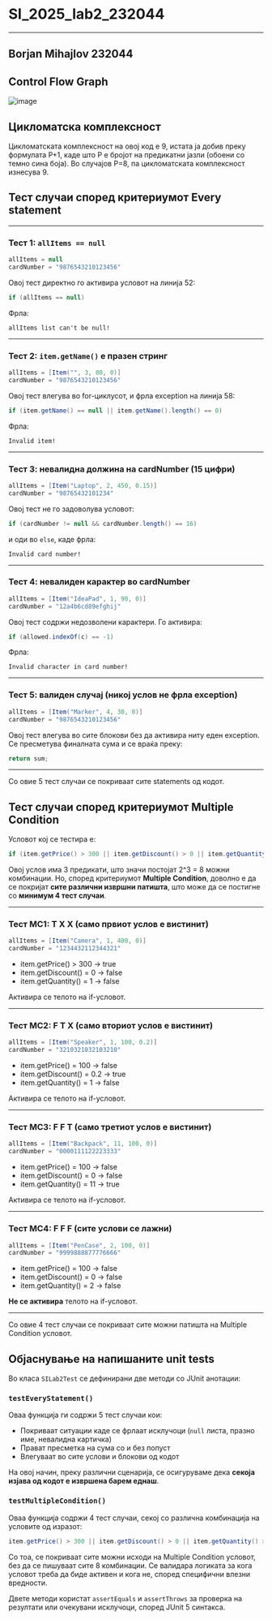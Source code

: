 # SI_2025_lab2_232044
---
Borjan Mihajlov 232044
---
## Control Flow Graph
![image](https://github.com/user-attachments/assets/5fb32416-46b9-49e6-996a-eb1d1e8751d0)

## Цикломатска комплексност
Цикломатската комплексност на овој код е 9, истата ја добив преку формулата P+1, каде што P е бројот на предикатни јазли (обоени со темно сина боја). Во случајoв P=8, па цикломатската комплексност изнесува 9.

## Тест случаи според критериумот Every statement
---

### Тест 1: `allItems == null`

```java
allItems = null  
cardNumber = "9876543210123456"
```

Овој тест директно го активира условот на линија 52:

```java
if (allItems == null)
```

Фрла:

```
allItems list can't be null!
```
---

### Тест 2: `item.getName()` е празен стринг

```java
allItems = [Item("", 3, 80, 0)]  
cardNumber = "9876543210123456"
```

Овој тест влегува во for-циклусот, и фрла exception на линија 58:

```java
if (item.getName() == null || item.getName().length() == 0)
```

Фрла:

```
Invalid item!
```
---

### Тест 3: невалидна должина на cardNumber (15 цифри)

```java
allItems = [Item("Laptop", 2, 450, 0.15)]  
cardNumber = "98765432101234"
```

Овој тест не го задоволува условот:

```java
if (cardNumber != null && cardNumber.length() == 16)
```

и оди во `else`, каде фрла:

```
Invalid card number!
```
---

### Тест 4: невалиден карактер во cardNumber

```java
allItems = [Item("IdeaPad", 1, 90, 0)]  
cardNumber = "12a4b6cd89efghij"
```

Овој тест содржи недозволени карактери. Го активира:

```java
if (allowed.indexOf(c) == -1)
```

Фрла:

```
Invalid character in card number!
```
---

### Тест 5: валиден случај (никој услов не фрла exception)

```java
allItems = [Item("Marker", 4, 30, 0)]  
cardNumber = "9876543210123456"
```

Овој тест влегува во сите блокови без да активира ниту еден exception. Се пресметува финалната сума и се враќа преку:

```java
return sum;
```
---

Со овие 5 тест случаи се покриваат сите statements од кодот.


## Тест случаи според критериумот Multiple Condition

Условот кој се тестира е:

```java
if (item.getPrice() > 300 || item.getDiscount() > 0 || item.getQuantity() > 10)
```

Овој услов има 3 предикати, што значи постојат 2^3 = 8 можни комбинации. Но, според критериумот **Multiple Condition**, доволно е да се покријат **сите различни извршни патишта**, што може да се постигне со **минимум 4 тест случаи**.

---

### Тест MC1: T X X (само првиот услов е вистинит)

```java
allItems = [Item("Camera", 1, 400, 0)]  
cardNumber = "1234432112344321"
```

* item.getPrice() > 300 → true
* item.getDiscount() = 0 → false
* item.getQuantity() = 1 → false

Активира се телото на if-условот.

---

### Тест MC2: F T X (само вториот услов е вистинит)

```java
allItems = [Item("Speaker", 1, 100, 0.2)]  
cardNumber = "3210321032103210"
```

* item.getPrice() = 100 → false
* item.getDiscount() = 0.2 → true
* item.getQuantity() = 1 → false

Активира се телото на if-условот.

---

### Тест MC3: F F T (само третиот услов е вистинит)

```java
allItems = [Item("Backpack", 11, 100, 0)]  
cardNumber = "0000111122223333"
```

* item.getPrice() = 100 → false
* item.getDiscount() = 0 → false
* item.getQuantity() = 11 → true

Активира се телото на if-условот.

---

### Тест MC4: F F F (сите услови се лажни)

```java
allItems = [Item("PenCase", 2, 100, 0)]  
cardNumber = "9999888877776666"
```

* item.getPrice() = 100 → false
* item.getDiscount() = 0 → false
* item.getQuantity() = 2 → false

**Не се активира** телото на if-условот.

---

Со овие 4 тест случаи се покриваат сите можни патишта на Multiple Condition условот.


## Објаснување на напишаните unit tests

Во класа `SILab2Test` се дефинирани две методи со JUnit анотации:

### `testEveryStatement()`

Оваа функција ги содржи 5 тест случаи кои:

* Покриваат ситуации каде се фрлаат исклучоци (`null` листа, празно име, невалидна картичка)
* Прават пресметка на сума со и без попуст
* Влегуваат во сите услови и блокови од кодот

На овој начин, преку различни сценарија, се осигуруваме дека **секоја изјава од кодот е извршена барем еднаш**.

### `testMultipleCondition()`

Оваа функција содржи 4 тест случаи, секој со различна комбинација на условите од изразот:

```java
item.getPrice() > 300 || item.getDiscount() > 0 || item.getQuantity() > 10
```

Со тоа, се покриваат сите можни исходи на Multiple Condition условот, без да се пишуваат сите 8 комбинации. Се валидара логиката за кога условот треба да биде активен и кога не, според специфични влезни вредности.

Двете методи користат `assertEquals` и `assertThrows` за проверка на резултати или очекувани исклучоци, според JUnit 5 синтакса.

